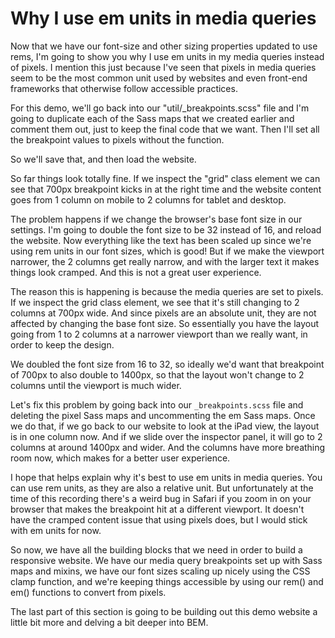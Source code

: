 # Why I use em units in media queries

Now that we have our font-size and other sizing properties updated to use rems, I'm going to show you why I use em units in my media queries instead of pixels. I mention this just because I've seen that pixels in media queries seem to be the most common unit used by websites and even front-end frameworks that otherwise follow accessible practices.

For this demo, we'll go back into our "util/\_breakpoints.scss" file and I'm going to duplicate each of the Sass maps that we created earlier and comment them out, just to keep the final code that we want. Then I'll set all the breakpoint values to pixels without the function.

So we'll save that, and then load the website.

So far things look totally fine. If we inspect the "grid" class element we can see that 700px breakpoint kicks in at the right time and the website content goes from 1 column on mobile to 2 columns for tablet and desktop.

The problem happens if we change the browser's base font size in our settings. I'm going to double the font size to be 32 instead of 16, and reload the website. Now everything like the text has been scaled up since we're using rem units in our font sizes, which is good! But if we make the viewport narrower, the 2 columns get really narrow, and with the larger text it makes things look cramped. And this is not a great user experience.

The reason this is happening is because the media queries are set to pixels. If we inspect the grid class element, we see that it's still changing to 2 columns at 700px wide. And since pixels are an absolute unit, they are not affected by changing the base font size. So essentially you have the layout going from 1 to 2 columns at a narrower viewport than we really want, in order to keep the design.

We doubled the font size from 16 to 32, so ideally we'd want that breakpoint of 700px to also double to 1400px, so that the layout won't change to 2 columns until the viewport is much wider.

Let's fix this problem by going back into our `_breakpoints.scss` file and deleting the pixel Sass maps and uncommenting the em Sass maps. Once we do that, if we go back to our website to look at the iPad view, the layout is in one column now. And if we slide over the inspector panel, it will go to 2 columns at around 1400px and wider. And the columns have more breathing room now, which makes for a better user experience.

I hope that helps explain why it's best to use em units in media queries. You can use rem units, as they are also a relative unit. But unfortunately at the time of this recording there's a weird bug in Safari if you zoom in on your browser that makes the breakpoint hit at a different viewport. It doesn't have the cramped content issue that using pixels does, but I would stick with em units for now.

So now, we have all the building blocks that we need in order to build a responsive website. We have our media query breakpoints set up with Sass maps and mixins, we have our font sizes scaling up nicely using the CSS clamp function, and we're keeping things accessible by using our rem() and em() functions to convert from pixels.

The last part of this section is going to be building out this demo website a little bit more and delving a bit deeper into BEM.

